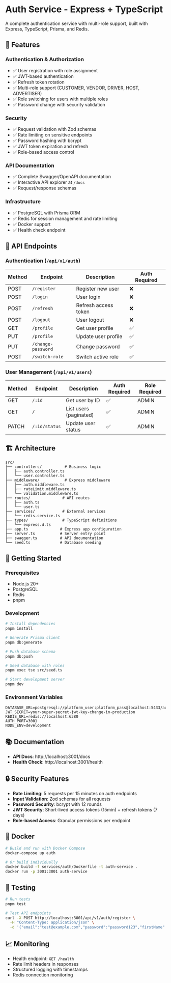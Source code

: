 # Auth Service - Express + TypeScript

A complete authentication service with multi-role support, built with Express, TypeScript, Prisma, and Redis.

## 🚀 Features

### Authentication & Authorization
- ✅ User registration with role assignment
- ✅ JWT-based authentication
- ✅ Refresh token rotation
- ✅ Multi-role support (CUSTOMER, VENDOR, DRIVER, HOST, ADVERTISER)
- ✅ Role switching for users with multiple roles
- ✅ Password change with security validation

### Security
- ✅ Request validation with Zod schemas
- ✅ Rate limiting on sensitive endpoints
- ✅ Password hashing with bcrypt
- ✅ JWT token expiration and refresh
- ✅ Role-based access control

### API Documentation
- ✅ Complete Swagger/OpenAPI documentation
- ✅ Interactive API explorer at `/docs`
- ✅ Request/response schemas

### Infrastructure
- ✅ PostgreSQL with Prisma ORM
- ✅ Redis for session management and rate limiting
- ✅ Docker support
- ✅ Health check endpoint

## 📡 API Endpoints

### Authentication (`/api/v1/auth`)
| Method | Endpoint | Description | Auth Required |
|--------|----------|-------------|---------------|
| POST | `/register` | Register new user | ❌ |
| POST | `/login` | User login | ❌ |
| POST | `/refresh` | Refresh access token | ❌ |
| POST | `/logout` | User logout | ❌ |
| GET | `/profile` | Get user profile | ✅ |
| PUT | `/profile` | Update user profile | ✅ |
| PUT | `/change-password` | Change password | ✅ |
| POST | `/switch-role` | Switch active role | ✅ |

### User Management (`/api/v1/users`)
| Method | Endpoint | Description | Auth Required | Role Required |
|--------|----------|-------------|---------------|---------------|
| GET | `/:id` | Get user by ID | ✅ | ADMIN |
| GET | `/` | List users (paginated) | ✅ | ADMIN |
| PATCH | `/:id/status` | Update user status | ✅ | ADMIN |

## 🏗️ Architecture

```
src/
├── controllers/          # Business logic
│   ├── auth.controller.ts
│   └── user.controller.ts
├── middleware/           # Express middleware
│   ├── auth.middleware.ts
│   ├── rateLimit.middleware.ts
│   └── validation.middleware.ts
├── routes/              # API routes
│   ├── auth.ts
│   └── user.ts
├── services/            # External services
│   └── redis.service.ts
├── types/               # TypeScript definitions
│   └── express.d.ts
├── app.ts              # Express app configuration
├── server.ts           # Server entry point
├── swagger.ts          # API documentation
└── seed.ts             # Database seeding
```

## 🚦 Getting Started

### Prerequisites
- Node.js 20+
- PostgreSQL
- Redis
- pnpm

### Development
```bash
# Install dependencies
pnpm install

# Generate Prisma client
pnpm db:generate

# Push database schema
pnpm db:push

# Seed database with roles
pnpm exec tsx src/seed.ts

# Start development server
pnpm dev
```

### Environment Variables
```env
DATABASE_URL=postgresql://platform_user:platform_pass@localhost:5433/auth_db
JWT_SECRET=your-super-secret-jwt-key-change-in-production
REDIS_URL=redis://localhost:6380
AUTH_PORT=3001
NODE_ENV=development
```

## 📚 Documentation

- **API Docs**: http://localhost:3001/docs
- **Health Check**: http://localhost:3001/health

## 🔒 Security Features

- **Rate Limiting**: 5 requests per 15 minutes on auth endpoints
- **Input Validation**: Zod schemas for all requests
- **Password Security**: bcrypt with 12 rounds
- **JWT Security**: Short-lived access tokens (15min) + refresh tokens (7 days)
- **Role-based Access**: Granular permissions per endpoint

## 🐳 Docker

```bash
# Build and run with Docker Compose
docker-compose up auth

# Or build individually
docker build -f services/auth/Dockerfile -t auth-service .
docker run -p 3001:3001 auth-service
```

## 🧪 Testing

```bash
# Run tests
pnpm test

# Test API endpoints
curl -X POST http://localhost:3001/api/v1/auth/register \
  -H "Content-Type: application/json" \
  -d '{"email":"test@example.com","password":"password123","firstName":"Test","lastName":"User","acceptTerms":true}'
```

## 📈 Monitoring

- Health endpoint: `GET /health`
- Rate limit headers in responses
- Structured logging with timestamps
- Redis connection monitoring